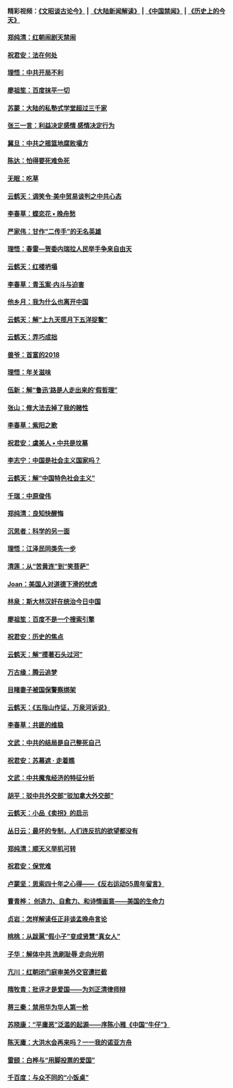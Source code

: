 #### 精彩视频：[《文昭谈古论今》](https://github.com/gfw-breaker/wenzhao) | [《大陆新闻解读》](https://github.com/gfw-breaker/ntdtv-comedy) | [《中国禁闻》](https://github.com/gfw-breaker/ntdtv-news) | [《历史上的今天》](https://github.com/gfw-breaker/today-in-history) 

#### [郑纯清：红朝闹剧天禁闹](../pages/nsc993/n11017030.md?t=02011230) 

#### [祝君安：法在何处](../pages/nsc993/n11017021.md?t=02011230) 

#### [理悟：中共开局不利](../pages/nsc993/n11016938.md?t=02011230) 

#### [廖祖笙：百度抹平一切](../pages/nsc993/n11014925.md?t=02011230) 

#### [苏蒙：大陆的私塾式学堂超过三千家](../pages/nsc993/n11014334.md?t=02011230) 

#### [张三一言：利益决定感情 感情决定行为](../pages/nsc993/n11012463.md?t=02011230) 

#### [冀旦：中共之摇篮地腐败塌方](../pages/nsc993/n11009533.md?t=02011230) 

#### [陈达：怕得要死难免死](../pages/nsc993/n11009520.md?t=02011230) 

#### [无眠：吃草](../pages/nsc993/n11007940.md?t=02011230) 

#### [云鹤天：调笑令‧美中贸易谈判之中共心态](../pages/nsc993/n11007670.md?t=02011230) 

#### [李春草：蝶恋花  •  晚舟愁](../pages/nsc993/n11006605.md?t=02011230) 

#### [严家伟：甘作“二传手”的无名英雄](../pages/nsc993/n11005340.md?t=02011230) 

#### [理悟：春雷—贺委内瑞拉人民举手争来自由天](../pages/nsc993/n11005334.md?t=02011230) 

#### [云鹤天：红楼坍塌](../pages/nsc993/n11005318.md?t=02011230) 

#### [李春草：青玉案·内斗与迫害](../pages/nsc993/n11005306.md?t=02011230) 

#### [他乡月：我为什么也离开中国](../pages/nsc993/n11003553.md?t=02011230) 

#### [云鹤天：解“上九天揽月下五洋捉鳖”](../pages/nsc993/n11000750.md?t=02011230) 

#### [云鹤天：弄巧成拙](../pages/nsc993/n11000722.md?t=02011230) 

#### [兽爷：首富的2018](../pages/nsc993/n11000693.md?t=02011230) 

#### [理悟：年关滋味](../pages/nsc993/n10998847.md?t=02011230) 

#### [伍新：解“鲁迅‘路是人走出来的’假哲理”](../pages/nsc993/n10998777.md?t=02011230) 

#### [张山：修大法去掉了我的赌性](../pages/nsc993/n10997702.md?t=02011230) 

#### [李春草：紫阳之歌](../pages/nsc993/n10997679.md?t=02011230) 

#### [祝君安：虞美人 • 中共是坟墓](../pages/nsc993/n10996090.md?t=02011230) 

#### [李志宁：中国是社会主义国家吗？](../pages/nsc993/n10996097.md?t=02011230) 

#### [云鹤天：解“中国特色社会主义”](../pages/nsc993/n10996043.md?t=02011230) 

#### [千瑞：中原俊伟](../pages/nsc993/n10995401.md?t=02011230) 

#### [郑纯清：良知快醒悔](../pages/nsc993/n10995385.md?t=02011230) 

#### [沉思者：科学的另一面](../pages/nsc993/n10996074.md?t=02011230) 

#### [理悟：江泽民同类先一步](../pages/nsc993/n10995378.md?t=02011230) 

#### [清莲：从“苦黄连”到“笑菩萨”](../pages/nsc993/n10995466.md?t=02011230) 

#### [Joan：美国人对道德下滑的忧虑](../pages/nsc993/n10995424.md?t=02011230) 

#### [林泉：斯大林汉奸在统治今日中国](../pages/nsc993/n10995210.md?t=02011230) 

#### [廖祖笙：百度不是一个搜索引擎](../pages/nsc993/n10994961.md?t=02011230) 

#### [祝君安：历史的焦点](../pages/nsc993/n10994925.md?t=02011230) 

#### [云鹤天：解“摸著石头过河”](../pages/nsc993/n10993325.md?t=02011230) 

#### [万古缘：腾云追梦](../pages/nsc993/n10993120.md?t=02011230) 

#### [目睹妻子被国保警察绑架](../pages/nsc993/n10991525.md?t=02011230) 

#### [云鹤天：《五指山作证，万泉河诉说》](../pages/nsc993/n10991603.md?t=02011230) 

#### [李春草：共匪的维稳](../pages/nsc993/n10991348.md?t=02011230) 

#### [文武：中共的结局是自己整死自己](../pages/nsc993/n10989899.md?t=02011230) 

#### [祝君安：苏幕遮 · 走着瞧](../pages/nsc993/n10988901.md?t=02011230) 

#### [文武：中共魔鬼经济的特征分析](../pages/nsc993/n10987387.md?t=02011230) 

#### [胡平：驳中共外交部“驳加拿大外交部”](../pages/nsc993/n10987378.md?t=02011230) 

#### [云鹤天：小品《卖拐》的启示](../pages/nsc993/n10984392.md?t=02011230) 

#### [丛日云：最坏的专制，人们连反抗的欲望都没有](../pages/nsc993/n10984377.md?t=02011230) 

#### [郑纯清：顺天义举机可转](../pages/nsc993/n10984369.md?t=02011230) 

#### [祝君安：保党难](../pages/nsc993/n10984362.md?t=02011230) 

#### [卢蒙坚：思索四十年之心得——《反右运动55周年留言》](../pages/nsc993/n10984355.md?t=02011230) 

#### [曹青桦： 创造力、自愈力、和诗情画意——美国的生命力](../pages/nsc993/n10984216.md?t=02011230) 

#### [贞岩：怎样解读任正非谈孟晚舟言论](../pages/nsc993/n10984650.md?t=02011230) 

#### [桃桃：从跋扈“假小子”变成贤慧“真女人”](../pages/nsc993/n10984416.md?t=02011230) 

#### [子华：解体中共 洗刷耻辱 走向光明](../pages/nsc993/n10984019.md?t=02011230) 

#### [亢川：红朝闭门庭审美外交官遭拦截](../pages/nsc993/n10984050.md?t=02011230) 

#### [隋牧青：批评才是爱国——为刘正清律师辩](../pages/nsc993/n10983057.md?t=02011230) 

#### [蒋三秦：禁用华为华人第一枪](../pages/nsc993/n10982973.md?t=02011230) 

#### [苏晓康：“平庸恶”泛滥的起源——序陈小雅《中国“牛仔”》](../pages/nsc993/n10982008.md?t=02011230) 

#### [陈天庸：大洪水会再来吗？一一我的诺亚方舟](../pages/nsc993/n10981086.md?t=02011230) 

#### [雷颐：白桦与“用脚投票的爱国”](../pages/nsc993/n10981048.md?t=02011230) 

#### [千百度：与众不同的“小饭桌”](../pages/nsc993/n10978639.md?t=02011230) 

